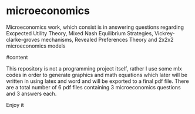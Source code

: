 # microeconomics
Microeconomics work, which consist is in answering questions regarding Excpected Utility Theory, Mixed Nash Equilibrium Strategies, Vickrey-clarke-groves mechanisms, Revealed Preferences Theory and 2x2x2 microeconomics models

#content

This repository is not a programming project itself, rather I use some mlx codes in order to generate graphics and math equations which later will be written in using latex and word and will be exported to a final pdf file. There are a total number of 6 pdf files containing 3 microeconomics questions and 3 answers each.

Enjoy it
